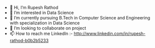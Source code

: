 - 👋 Hi, I’m Rupesh Rathod
- 👀 I’m interested in Data Science
- 🌱 I’m currently pursuing B.Tech in Computer Science and Engineering with specialization in Data Science
- 💞️ I’m looking to collaborate on project
- 📫 How to reach me 
LinkedIn :- http://www.linkedin.com/in/rupesh-rathod-b0b2b5233



<!---
Rupeshji7477/Rupeshji7477 is a ✨ special ✨ repository because its `README.md` (this file) appears on your GitHub profile.
You can click the Preview link to take a look at your changes.
--->
